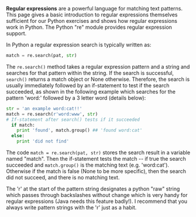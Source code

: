 **Regular expressions** are a powerful language for matching text patterns. This page gives a basic introduction to regular expressions themselves sufficient for our Python exercises and shows how regular expressions work in Python. The Python "re" module provides regular expression support. 

In Python a regular expression search is typically written as:
    
```python    
match = re.search(pat, str)
```

The `re.search()` method takes a regular expression pattern and a string and searches for that pattern within the string. If the search is successful, `search()` returns a match object or None otherwise. Therefore, the search is usually immediately followed by an if-statement to test if the search succeeded, as shown in the following example which searches for the pattern 'word:' followed by a 3 letter word (details below):
   
```python    
str = 'an example word:cat!!'
match = re.search(r'word:www', str)
# If-statement after search() tests if it succeeded
  if match:                      
    print 'found', match.group() ## 'found word:cat'
  else:
    print 'did not find'
```

The code `match = re.search(pat, str)` stores the search result in a variable named "match". Then the if-statement tests the match -- if true the search succeeded and `match.group()` is the matching text (e.g. 'word:cat'). Otherwise if the match is false (None to be more specific), then the search did not succeed, and there is no matching text.

The 'r' at the start of the pattern string designates a python "raw" string which passes through backslashes without change which is very handy for regular expressions (Java needs this feature badly!). I recommend that you always write pattern strings with the 'r' just as a habit.

